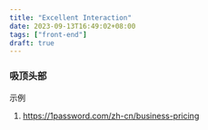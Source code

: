 ```yaml
---
title: "Excellent Interaction"
date: 2023-09-13T16:49:02+08:00
tags: ["front-end"]
draft: true
---
```


### 吸顶头部

示例

1. https://1password.com/zh-cn/business-pricing
